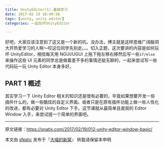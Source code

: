 ```yaml
---
title: UnityEditor(1)-基础学习
date: 2017-02-19 18:49:58
tags: [unity, unity editor]
categories: 一起玩坏UnityEditor

---
```


好吧，大家应该注意到了这又是一个新的坑。没办法，博主就是这样思维广阔脑洞大开热爱学习的人啊～哎这位同学先别走。。。切入正题，这次要讲的内容是如何玩坏 UnityEditor，相信每天用 NGUI/UGUI 上拖下拖左移右移然后写一些`if/else`来操作这些 UI 元素的同学总是做着差不多的事情还挺无聊的，一起来尝试写一些代码玩一玩 Unity Editor 本身多好。

<!--more-->

## PART 1 概述

其实学习一下 Unity Editor 相关的知识还是很有必要的，毕竟如果想要开发一些插件什么的，做一些酷炫的自定义界面。或者只是在原有插件功能上做一些人性化的改进，都有必要对 Unity Editor 下手。这节课就从最简单且直观的 Editor Window 入手，来尝试搓一个简单的界面吧。



------

原文链接：https://snatix.com/2017/02/19/012-unity-editor-window-basic/

本文由 [sNatic](https://github.com/sNaticY) 发布于『[大喵的新窝](https://snatix.com)』 转载请保留本申明